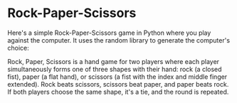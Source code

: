 # Rock-Paper-Scissors
Here's a simple Rock-Paper-Scissors game in Python where you play against the computer. It uses the random library to generate the computer's choice:

Rock, Paper, Scissors is a hand game for two players where each player simultaneously forms one of three shapes with their hand: rock (a closed fist), paper (a flat hand), or scissors (a fist with the index and middle finger extended). Rock beats scissors, scissors beat paper, and paper beats rock. If both players choose the same shape, it's a tie, and the round is repeated. 
